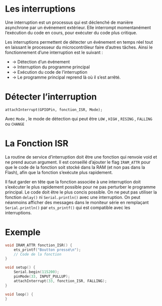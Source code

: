 ﻿# Les interruptions 

Une interruption est un processus qui est déclenché de manière asynchrone par un événement extérieur. Elle interrompt momentanément l’exécution du code en cours, pour exécuter du code plus critique.

Les interruptions permettent de détecter un événement en temps réel tout en laissant le processeur du microcontrôleur faire d’autres tâches. Ainsi le fonctionnement d’une interruption est le suivant :

 - → Détection d’un événement
 - → Interruption du programme principal 
 - → Exécution du code de l’interruption 
 - → Le programme principal reprend là où il s’est arrêté.

# Détecter l’interruption 

`attachInterrupt(GPIOPin, fonction_ISR, Mode);`

Avec `Mode` , le mode de détection qui peut être `LOW` , `HIGH` , `RISING` , `FALLING` ou `CHANGE`

# La Fonction ISR
La routine de service d’interruption doit être une fonction qui renvoie void 
et ne prend aucun argument. Il est conseillé d’ajouter le flag `IRAM_ATTR` pour que le code de la fonction soit stocké dans la RAM (et non pas dans la Flash), afin que la fonction s’exécute plus rapidement. 

Il faut garder en tête que la fonction associée à une interruption doit s’exécuter le plus rapidement possible pour ne pas perturber le programme principal. Le code doit être le plus concis possible. On ne peut pas utiliser la fonction `delay()` ni `Serial.println()` avec une interruption. On peut néanmoins afficher des messages dans le moniteur série en remplaçant `Serial.println()` par `ets_printf()` qui est compatible avec les interruptions.

# Exemple
```cpp
void IRAM_ATTR fonction_ISR() {
    ets_printf("Boutton pressé\n");
    // Code de la fonction
}

void setup() {
    Serial.begin(115200);
    pinMode(33, INPUT_PULLUP);
    attachInterrupt(33, fonction_ISR, FALLING);
}

void loop() {
}
```

